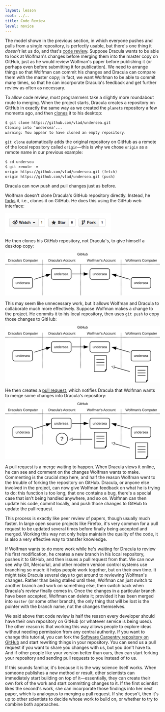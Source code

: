 ```yaml
---
layout: lesson
root: ../..
title: Code Review
level: novice
---
```

The model shown in the previous section,
in which everyone pushes and pulls from a single repository,
is perfectly usable,
but there's one thing it *doesn't* let us do,
and that's [code review](../gloss.html#code-review).
Suppose Dracula wants to be able to look at Wolfman's changes before merging them into the master copy on GitHub,
just as he would review Wolfman's paper before publishing it
(or perhaps even before submitting it for publication).
We need to arrange things so that Wolfman can commit his changes and Dracula can compare them with the master copy;
in fact,
we want Wolfman to be able to commit many times,
so that he can incorporate Dracula's feedback and get further review as often as necessary.

To allow code review,
most programmers take a slightly more roundabout route to merging.
When the project starts,
Dracula creates a repository on GitHub
in exactly the same way as we created the `planets` repository a few moments ago,
and then [clones](../gloss.html#repository-clone) it to his desktop:

~~~
$ git clone https://github.com/vlad/undersea.git
Cloning into 'undersea'...
warning: You appear to have cloned an empty repository.
~~~

`git clone` automatically adds the original repository on GitHub
as a remote of the local repository called `origin`&mdash;this is why
we chose `origin` as a remote name in our previous example:

~~~
$ cd undersea
$ git remote -v
origin https://github.com/vlad/undersea.git (fetch)
origin https://github.com/vlad/undersea.git (push)
~~~

Dracula can now push and pull changes just as before.

Wolfman doesn't clone Dracula's GitHub repository directly.
Instead,
he [forks](../gloss.html#repository-fork) it,
i.e., clones it on GitHub. He does this using the GitHub web interface:

<img src="img/git-fork-ui.png" alt="The Fork Button" />

He then clones his GitHub repository, not Dracula's, to give himself a desktop copy:

<img src="img/git-forking-01.svg" alt="After Forking on GitHub" />

This may seem like unnecessary work,
but it allows Wolfman and Dracula to collaborate much more effectively.
Suppose Wolfman makes a change to the project.
He commits it to his local repository,
then uses `git push` to copy those changes to GitHub:

<img src="img/git-forking-02.svg" alt="After Pushing to Fork" />

He then creates a [pull request](../gloss.html#pull-request),
which notifies Dracula that Wolfman wants to merge some changes into Dracula's repository:

<img src="img/git-forking-03.svg" alt="After Creating Pull Request" />

A pull request is a merge waiting to happen.
When Dracula views it online,
he can see and comment on the changes Wolfman wants to make.
Commenting is the crucial step here,
and half the reason Wolfman went to the trouble of forking the repository on GitHub.
Dracula,
or anyone else involved in the project,
can now give Wolfman feedback on what he is trying to do:
this function is too long,
that one contains a bug,
there's a special case that isn't being handled anywhere,
and so on.
Wolfman can then update his code,
commit locally,
and push those changes to GitHub to update the pull request.

This process is exactly like peer review of papers, though usually much faster.
In large open source projects like Firefox,
it's very common for a pull request to be updated several times before finally being accepted and merged.
Working this way not only helps maintain the quality of the code,
it is also a very effective way to transfer knowledge.

If Wolfman wants to do more work while he's waiting for Dracula to review his first modification,
he creates a new branch in his local repository,
pushes it to GitHub, and then issues a pull request from that.
We can now see why Git, Mercurial, and other modern version control systems use branching so much:
it helps people work together,
but on their own time.
It might take Dracula several days to get around to reviewing Wolfman's changes.
Rather than being stalled until then,
Wolfman can just switch to another branch and work on something else,
then switch back when Dracula's review finally comes in.
Once the changes in a particular branch have been accepted,
Wolfman can delete it; provided it has been merged into `master` (or some other branch),
the only thing that will be lost is the pointer with the branch name,
not the changes themselves.

We said above that code review is half the reason every developer should have their own repository on GitHub
(or whatever service is being used).
The other reason is that working this way allows people to explore ideas
without needing permission from any central authority.
If you want to change this tutorial,
you can fork the [Software Carpentry repository on GitHub](https://github.com/swcarpentry/bc)
and start rewriting things in your repository.
You can send us a pull request if you want to share you changes with us,
but you don't have to.
And if other people like your version better than ours,
they can start forking your repository and sending pull requests to you instead of to us.

If this sounds familiar, it's because it is the way science itself works.
When someone publishes a new method or result,
other scientists can immediately start building on top of it&mdash;essentially,
they can create their own fork of the work and start committing changes to it.
If the first scientist likes the second's work,
she can incorporate those findings into her next paper,
which is analogous to merging a pull request.
If she doesn't,
then it's up to other scientists to decide whose work to build on,
or whether to try to combine both approaches.

